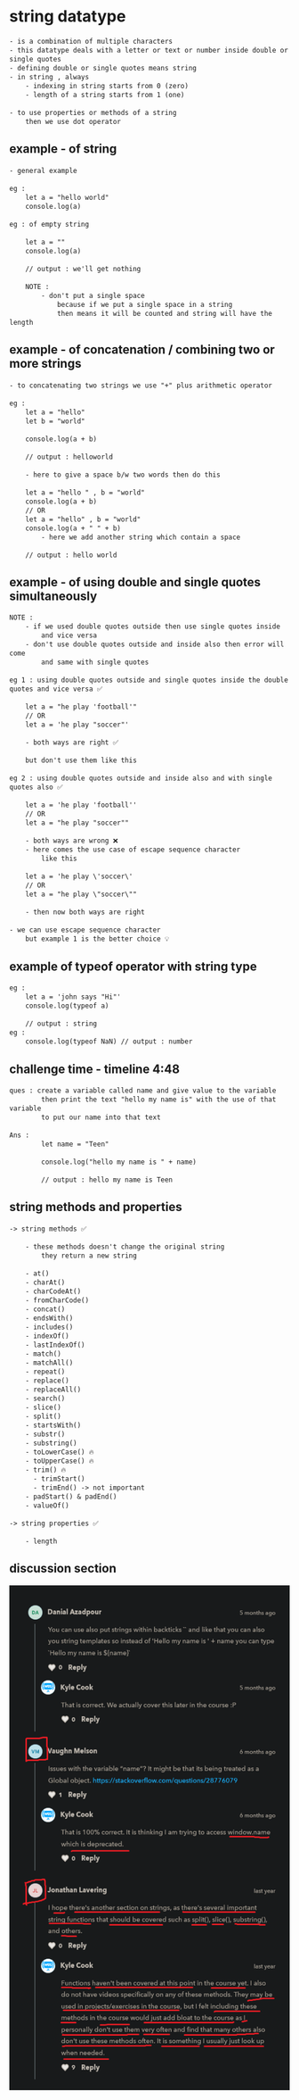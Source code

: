 # string datatype

    - is a combination of multiple characters 
    - this datatype deals with a letter or text or number inside double or single quotes
    - defining double or single quotes means string 
    - in string , always 
        - indexing in string starts from 0 (zero)
        - length of a string starts from 1 (one) 

    - to use properties or methods of a string
        then we use dot operator

## example - of string

    - general example

    eg : 
        let a = "hello world"
        console.log(a)

    eg : of empty string

        let a = ""
        console.log(a)

        // output : we'll get nothing

        NOTE : 
            - don't put a single space 
                because if we put a single space in a string
                then means it will be counted and string will have the length

## example - of concatenation / combining two or more strings 

    - to concatenating two strings we use "+" plus arithmetic operator

    eg : 
        let a = "hello"
        let b = "world"

        console.log(a + b)

        // output : helloworld

        - here to give a space b/w two words then do this
        
        let a = "hello " , b = "world"
        console.log(a + b)
        // OR 
        let a = "hello" , b = "world"   
        console.log(a + " " + b)
            - here we add another string which contain a space

        // output : hello world


## example - of using double and single quotes simultaneously

    NOTE : 
        - if we used double quotes outside then use single quotes inside 
            and vice versa 
        - don't use double quotes outside and inside also then error will come
            and same with single quotes

    eg 1 : using double quotes outside and single quotes inside the double quotes and vice versa ✅ 

        let a = "he play 'football'" 
        // OR  
        let a = 'he play "soccer"' 

        - both ways are right ✅

        but don't use them like this

    eg 2 : using double quotes outside and inside also and with single quotes also ✅

        let a = 'he play 'football'' 
        // OR  
        let a = "he play "soccer"" 

        - both ways are wrong ❌
        - here comes the use case of escape sequence character 
            like this

        let a = 'he play \'soccer\' 
        // OR 
        let a = "he play \"soccer\"" 

        - then now both ways are right

    - we can use escape sequence character
        but example 1 is the better choice 💡

## example of typeof operator with string type

    eg :    
        let a = 'john says "Hi"'
        console.log(typeof a)

        // output : string
    eg : 
        console.log(typeof NaN) // output : number

## challenge time - timeline 4:48

    ques : create a variable called name and give value to the variable
            then print the text "hello my name is" with the use of that variable
            to put our name into that text

    Ans :
            let name = "Teen"

            console.log("hello my name is " + name)

            // output : hello my name is Teen

## string methods and properties

    -> string methods ✅

        - these methods doesn't change the original string 
            they return a new string

        - at()
        - charAt()
        - charCodeAt()
        - fromCharCode()
        - concat()
        - endsWith()
        - includes()
        - indexOf()
        - lastIndexOf()
        - match()
        - matchAll()
        - repeat()
        - replace()
        - replaceAll()
        - search()
        - slice()
        - split()
        - startsWith()
        - substr()
        - substring()
        - toLowerCase() 🔥
        - toUpperCase() 🔥
        - trim() 🔥
          - trimStart() 
          - trimEnd() -> not important 
        - padStart() & padEnd()
        - valueOf()

    -> string properties ✅

        - length

## discussion section

![string type](../../all-chats-pics-of-lectures/1-beginner-JS-course-chats-pics/10-string-type.png "string type")

